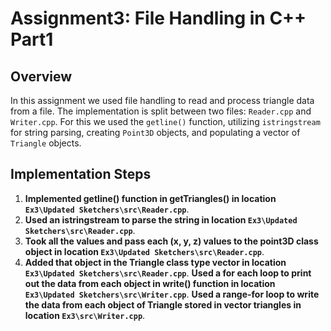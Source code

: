 # Assignment3: File Handling in C++ Part1

## Overview

In this assignment we used file handling to read and process triangle data from a file. The implementation is split between two files: `Reader.cpp` and `Writer.cpp`. For this we used the `getline()` function, utilizing `istringstream` for string parsing, creating `Point3D` objects, and populating a vector of `Triangle` objects.

## Implementation Steps

1. **Implemented getline() function in getTriangles() in location `Ex3\Updated Sketchers\src\Reader.cpp`**.
2. **Used an istringstream to parse the string in location `Ex3\Updated Sketchers\src\Reader.cpp`**.
3. **Took all the values and pass each (x, y, z) values to the point3D class object in location `Ex3\Updated Sketchers\src\Reader.cpp`**.
4. **Added that object in the Triangle class type vector in location `Ex3\Updated Sketchers\src\Reader.cpp`**.
**Used a for each loop to print out the data from each object in write() function in location `Ex3\Updated Sketchers\src\Writer.cpp`**.
**Used a range-for loop to write the data from each object of Triangle stored in vector triangles in location `Ex3\src\Writer.cpp`**.